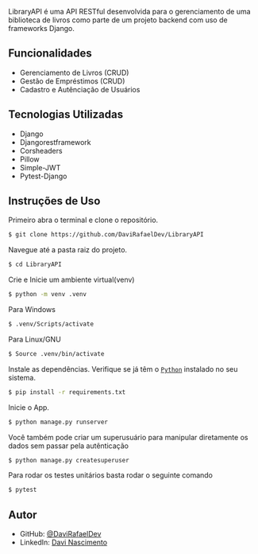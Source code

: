 LibraryAPI é uma API RESTful desenvolvida para o gerenciamento de uma biblioteca de livros como parte de um projeto backend com uso de frameworks Django.

## Funcionalidades

- Gerenciamento de Livros (CRUD)
- Gestão de Empréstimos (CRUD)
- Cadastro e Autênciação de Usuários

## Tecnologias Utilizadas

- Django
- Djangorestframework
- Corsheaders
- Pillow
- Simple-JWT
- Pytest-Django

## Instruções de Uso

Primeiro abra o terminal e clone o repositório.
```bash
$ git clone https://github.com/DaviRafaelDev/LibraryAPI
```

Navegue até a pasta raiz do projeto.
```bash
$ cd LibraryAPI
```

Crie e Inicie um ambiente virtual(venv)
```bash
$ python -m venv .venv
```

Para Windows
```bash
$ .venv/Scripts/activate
```
Para Linux/GNU
```bash
$ Source .venv/bin/activate
```

Instale as dependências. Verifique se já têm o [`Python`](https://www.python.org/downloads/) instalado no seu sistema.
```bash
$ pip install -r requirements.txt
```

Inicie o App.
```bash
$ python manage.py runserver
```

Você também pode criar um superusuário para manipular diretamente os dados sem passar pela autênticação
```bash
$ python manage.py createsuperuser
```

Para rodar os testes unitários basta rodar o seguinte comando
```bash
$ pytest
```

## Autor

- GitHub: [@DaviRafaelDev](https://github.com/DaviRafaelDev)
- LinkedIn: [Davi Nascimento](https://www.linkedin.com/in/davinascimentodev/)
